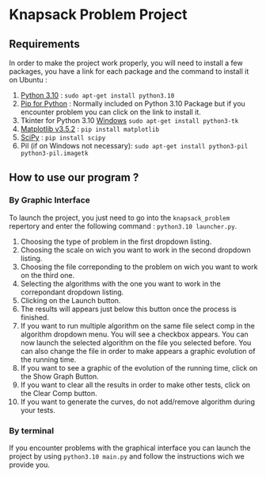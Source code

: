 # Knapsack Problem Project

## Requirements
In order to make the project work properly, you will need to install a few packages, you have a link for each package and the command to install it on Ubuntu :
1. [Python 3.10](https://www.python.org/downloads/) : `sudo apt-get install python3.10`
2. [Pip for Python](https://pip.pypa.io/en/stable/getting-started/) : Normally included on Python 3.10 Package but if you encounter problem you can click on the link to install it.
3. Tkinter for Python 3.10 [Windows](https://stacklima.com/comment-installer-tkinter-sous-windows/) `sudo apt-get install python3-tk`
4. [Matplotlib v3.5.2](https://matplotlib.org/stable/users/getting_started/) : `pip install matplotlib`
5. [SciPy](https://scipy.org/install/) : `pip install scipy`
6. Pil (if on Windows not necessary): `sudo apt-get install python3-pil python3-pil.imagetk`

## How to use our program ?
### By Graphic Interface
To launch the project, you just need to go into the `knapsack_problem` repertory and enter the following command : `python3.10 launcher.py`.
1. Choosing the type of problem in the first dropdown listing.
2. Choosing the scale on wich you want to work in the second dropdown listing.
3. Choosing the file correponding to the problem on wich you want to work on the third one.
4. Selecting the algorithms with the one you want to work in the correpondant dropdown listing. 
5. Clicking on the Launch button.
6. The results will appears just below this button once the process is finished.
7. If you want to run multiple algorithm on the same file select comp in the algorithm dropdown menu. You will see a checkbox appears. You can now launch the selected algorithm on the file you selected before. You can also change the file in order to make appears a graphic evolution of the running time. 
8. If you want to see a graphic of the evolution of the running time, click on the Show Graph Button.
9. If you want to clear all the results in order to make other tests, click on the Clear Comp button.
10. If you want to generate the curves, do not add/remove algorithm during your tests.

### By terminal
If you encounter problems with the graphical interface you can launch the project by using `python3.10 main.py` and follow the instructions wich we provide you.
